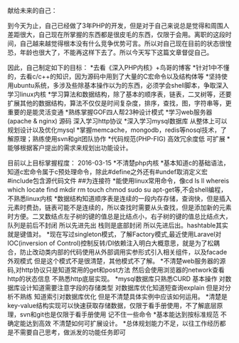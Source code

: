 献给未来的自己：

到今天为止，自己已经做了3年PHP的开发，但是对于自己来说总是觉得和周围人差距很大，自己现在所掌握的东西都是很皮毛的东西，仅限于会用。离职的这段时间，自己越来越觉得根本没有什么竞争优势可言。所以对自己现在目前的状态很惶恐，年龄也很大了，不能再这样下去了。所以今天写下这篇文章督促自己。

因此，自己制定如下的目标：
    *去看《深入PHP内核》+鸟哥的博客
    *针对1中不懂的，去看c/c++的知识，因为源码中用到了大量的C宏命令以及结构体等
    *坚持使用ubuntu系统，多涉及些除基本操作以为的东西，必须学会shell脚本，争取深入学习linux内核
    *学习算法和数据结构，除了基本的顺序表，链表，二叉树等，还要扩展其他的数据结构，算法不仅仅是时间复杂度，排序，查找，图，字符串等，更重要的是能灵活变通
    *熟练掌握GOF四人帮23种设计模式
    *学习web服务器(apache & nginx) 源码 深入学习http协议
    *深入学习mysql数据库 从整体上可以规划设计以及优化mysql
    *掌握memcache，mongodb，redis等nosql技术，了解原理；熟练使用svn和git团队协作
    *代码规范(PHP-FIG) 高效冗余度低 可扩展
    *能够根据客户提出的需求来规划出功能设计。

目前以上目标掌握程度：
2016-03-15
    *不清楚php内核
    *基本知道c的基础语法，知道c宏命令属于c预处理命令，除此#define之外还有#undef取消定义宏#include包含源代码文件 ##为连接符
    *能使用linux常用命令，像cd ls ll whereis which locate find mkdir rm touch chmod sudo su apt-get等,不会shell编程，不熟悉linux内核
    *数据结构知道顺序表是连续的一段内存存储，查询快，但是插入元素时费劲，链表可能不是连续的，所以查找时需要从头查找，但是添加新的元素时方便。二叉数结点左子树的键的值总是比结点小，右子树的键的值总比结点大，队列是前后不封闭 所以先进先出 栈则是底部封闭 所以先进后出。hashtable其实就是键值对。
    *现在写过singleton模式，了解Factory模式,最近使用Laravel对IOC(inversion of Control)控制反转/DI依赖注入明白大概意思，就是为了松耦合，防止改动类内部的代码使用从外部调用实参形式引入相关组件，以及facade外观模式 但是这个模式不是很清楚，其他模式不了解。
    *不清楚web服务器的源码,对http协议只是知道常用的get和post方法 然后会使用浏览器的network查看http的状态信息 不熟悉http底层实现。
    *mysql数据库只熟悉CURD 基本操作 对数据库设计知道需要注意字段的存储类型 对数据库优化知道短查询explain 但是对分析不熟练 知道索引对数据库优化 但是不清楚具体实例中应该如何运用。
    *清楚是key-value结构实现可以快速获取存储数据，仅限于看手册使用，不了解底层原理，svn和git也是仅限于看手册使用 记不住一些命令
    *基本能达到按标准规范 不确定能达到高效 不清楚如何可扩展设计。
    *总体规划能力不足，以往工作经历都是不需要自己思考，做派发的功能任务即可
